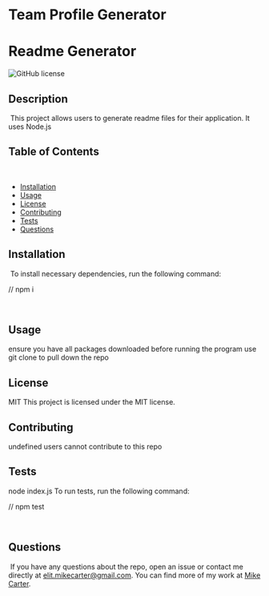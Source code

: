 # Team Profile Generator
  
  # Readme Generator
![GitHub license](https://img.shields.io/badge/license-MIT-blue.svg)
​
## Description
​
This project allows users to generate readme files for their application. It uses Node.js
​
## Table of Contents 
​
* [Installation](#installation)
​
* [Usage](#usage)
​
* [License](#license)
​
* [Contributing](#contributing)
​
* [Tests](#tests)
​
* [Questions](#questions)
​
## Installation
​
To install necessary dependencies, run the following command:
​
 
// npm i
 
​
## Usage
​ensure you have all packages downloaded before running the program
use git clone to pull down the repo 
​
## License
​​MIT
This project is licensed under the MIT license.
  
## Contributing
​​undefined
users cannot contribute to this repo
​
## Tests
​​node index.js
To run tests, run the following command:
​
 
// npm test
 
​
## Questions
​
If you have any questions about the repo, open an issue or contact me directly at elit.mikecarter@gmail.com. You can find more of my work at [Mike Carter](https://github.com/codehawkeye).

  
